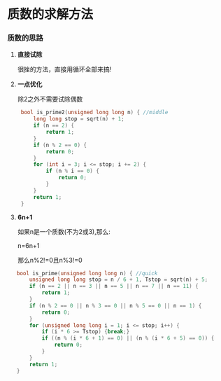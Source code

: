 # 质数的求解方法

### 质数的思路

1. **直接试除**  
   
   很挫的方法，直接用循环全部来搞!

2. **一点优化**

   除2之外不需要试除偶数

   ```C++
    bool is_prime2(unsigned long long n) { //middle
        long long stop = sqrt(n) + 1;
        if (n == 2) {
            return 1;
        }
        if (n % 2 == 0) {
            return 0;
        }
        for (int i = 3; i <= stop; i += 2) {
            if (n % i == 0) {
                return 0;
            }
        }
        return 1;
    }

   ```
3. **6n+1**
  
   如果n是一个质数(不为2或3),那么:
     
     n=6n+1

   那么n%2!=0且n%3!=0

 ```C++
    bool is_prime(unsigned long long n) { //quick
        unsigned long long stop = n / 6 + 1, Tstop = sqrt(n) + 5;
        if (n == 2 || n == 3 || n == 5 || n == 7 || n == 11) {
            return 1;
        }
        if (n % 2 == 0 || n % 3 == 0 || n % 5 == 0 || n == 1) {
            return 0;
        }
        for (unsigned long long i = 1; i <= stop; i++) {
            if (i * 6 >= Tstop) {break;}
            if ((n % (i * 6 + 1) == 0) || (n % (i * 6 + 5) == 0)) {
                return 0;
            }
        }
        return 1;
    }
 ```
